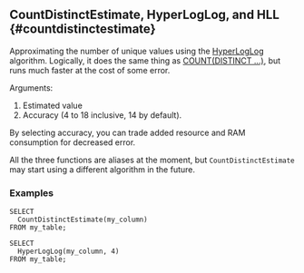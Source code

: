 ## CountDistinctEstimate, HyperLogLog, and HLL {#countdistinctestimate}

Approximating the number of unique values using the [HyperLogLog](https://en.wikipedia.org/wiki/HyperLogLog) algorithm. Logically, it does the same thing as [COUNT(DISTINCT ...)](../../aggregation.md#count), but runs much faster at the cost of some error.

Arguments:

1. Estimated value
2. Accuracy (4 to 18 inclusive, 14 by default).

By selecting accuracy, you can trade added resource and RAM consumption for decreased error.

All the three functions are aliases at the moment, but `CountDistinctEstimate` may start using a different algorithm in the future.

### Examples

```yql
SELECT
  CountDistinctEstimate(my_column)
FROM my_table;
```

```yql
SELECT
  HyperLogLog(my_column, 4)
FROM my_table;
```

